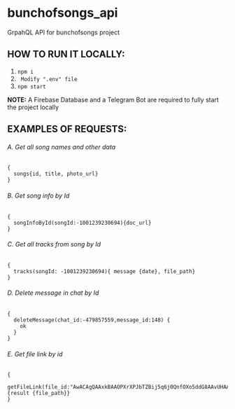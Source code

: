 # bunchofsongs_api
GrpahQL API for bunchofsongs project

## HOW TO RUN IT LOCALLY:
1. ```npm i```
2. ``` Modify ".env" file```
3. ```npm start```

**NOTE:** A Firebase Database and a Telegram Bot are required to fully start the project locally

## EXAMPLES OF REQUESTS:

###### A. Get all song names and other data
```
{
  songs{id, title, photo_url}
}
```
###### B. Get song info by Id
```
{
  songInfoById(songId:-1001239230694){doc_url}
}
```

###### C. Get all tracks from song by Id
```
{
  tracks(songId: -1001239230694){ message {date}, file_path}
}
```

###### D. Delete message in chat by Id
```
{
  deleteMessage(chat_id:-479857559,message_id:148) {
    ok
  }
}
```

###### E. Get file link by id
```
{
  getFileLink(file_id:"AwACAgQAAxkBAAOPXrXPJbTZBij5q6j0QnfOXo5ddG8AAvUHAALKlrFRTNmO66h3TtAZBA"){result {file_path}}
}
```

